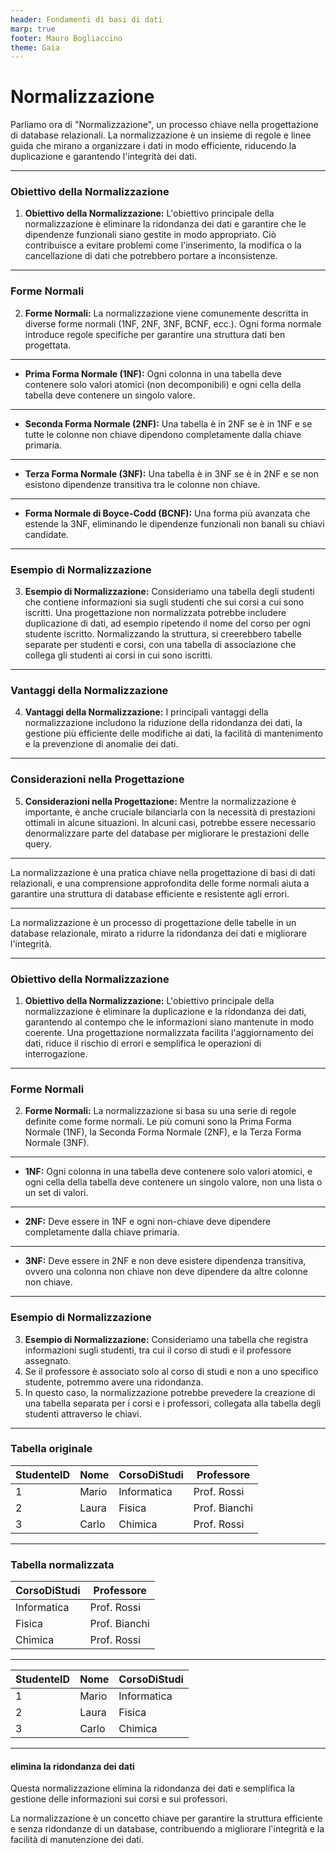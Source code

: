 ```yaml
---
header: Fondamenti di basi di dati
marp: true
footer: Mauro Bogliaccino
theme: Gaia
---
```


# Normalizzazione

Parliamo ora di "Normalizzazione", un processo chiave nella progettazione di database relazionali. La normalizzazione è un insieme di regole e linee guida che mirano a organizzare i dati in modo efficiente, riducendo la duplicazione e garantendo l'integrità dei dati.

---

### Obiettivo della Normalizzazione

1. **Obiettivo della Normalizzazione:** L'obiettivo principale della normalizzazione è eliminare la ridondanza dei dati e garantire che le dipendenze funzionali siano gestite in modo appropriato. Ciò contribuisce a evitare problemi come l'inserimento, la modifica o la cancellazione di dati che potrebbero portare a inconsistenze.

---

### Forme Normali

2. **Forme Normali:** La normalizzazione viene comunemente descritta in diverse forme normali (1NF, 2NF, 3NF, BCNF, ecc.). Ogni forma normale introduce regole specifiche per garantire una struttura dati ben progettata.


---

   - **Prima Forma Normale (1NF):** Ogni colonna in una tabella deve contenere solo valori atomici (non decomponibili) e ogni cella della tabella deve contenere un singolo valore.
   

---

   - **Seconda Forma Normale (2NF):** Una tabella è in 2NF se è in 1NF e se tutte le colonne non chiave dipendono completamente dalla chiave primaria.


---

   - **Terza Forma Normale (3NF):** Una tabella è in 3NF se è in 2NF e se non esistono dipendenze transitiva tra le colonne non chiave.


---

   - **Forma Normale di Boyce-Codd (BCNF):** Una forma più avanzata che estende la 3NF, eliminando le dipendenze funzionali non banali su chiavi candidate.

---

### Esempio di Normalizzazione

3. **Esempio di Normalizzazione:** Consideriamo una tabella degli studenti che contiene informazioni sia sugli studenti che sui corsi a cui sono iscritti. Una progettazione non normalizzata potrebbe includere duplicazione di dati, ad esempio ripetendo il nome del corso per ogni studente iscritto. Normalizzando la struttura, si creerebbero tabelle separate per studenti e corsi, con una tabella di associazione che collega gli studenti ai corsi in cui sono iscritti.

---

### Vantaggi della Normalizzazione

4. **Vantaggi della Normalizzazione:** I principali vantaggi della normalizzazione includono la riduzione della ridondanza dei dati, la gestione più efficiente delle modifiche ai dati, la facilità di mantenimento e la prevenzione di anomalie dei dati.

---

### Considerazioni nella Progettazione

5. **Considerazioni nella Progettazione:** Mentre la normalizzazione è importante, è anche cruciale bilanciarla con la necessità di prestazioni ottimali in alcune situazioni. In alcuni casi, potrebbe essere necessario denormalizzare parte del database per migliorare le prestazioni delle query.


---

La normalizzazione è una pratica chiave nella progettazione di basi di dati relazionali, e una comprensione approfondita delle forme normali aiuta a garantire una struttura di database efficiente e resistente agli errori.

---

La normalizzazione è un processo di progettazione delle tabelle in un database relazionale, mirato a ridurre la ridondanza dei dati e migliorare l'integrità.

---

### Obiettivo della Normalizzazione

1. **Obiettivo della Normalizzazione:** L'obiettivo principale della normalizzazione è eliminare la duplicazione e la ridondanza dei dati, garantendo al contempo che le informazioni siano mantenute in modo coerente. Una progettazione normalizzata facilita l'aggiornamento dei dati, riduce il rischio di errori e semplifica le operazioni di interrogazione.

---

### Forme Normali

2. **Forme Normali:** La normalizzazione si basa su una serie di regole definite come forme normali. Le più comuni sono la Prima Forma Normale (1NF), la Seconda Forma Normale (2NF), e la Terza Forma Normale (3NF).


---

   - **1NF:** Ogni colonna in una tabella deve contenere solo valori atomici, e ogni cella della tabella deve contenere un singolo valore, non una lista o un set di valori.


---

   - **2NF:** Deve essere in 1NF e ogni non-chiave deve dipendere completamente dalla chiave primaria.


---

   - **3NF:** Deve essere in 2NF e non deve esistere dipendenza transitiva, ovvero una colonna non chiave non deve dipendere da altre colonne non chiave.

---

### Esempio di Normalizzazione

3. **Esempio di Normalizzazione:** Consideriamo una tabella che registra informazioni sugli studenti, tra cui il corso di studi e il professore assegnato. 
4. Se il professore è associato solo al corso di studi e non a uno specifico studente, potremmo avere una ridondanza. 
5. In questo caso, la normalizzazione potrebbe prevedere la creazione di una tabella separata per i corsi e i professori, collegata alla tabella degli studenti attraverso le chiavi.

---

### Tabella originale

| StudenteID | Nome    | CorsoDiStudi | Professore     |
|------------|---------|--------------|----------------|
| 1          | Mario   | Informatica  | Prof. Rossi    |
| 2          | Laura   | Fisica       | Prof. Bianchi  |
| 3          | Carlo   | Chimica       | Prof. Rossi    |

---

### Tabella normalizzata

| CorsoDiStudi | Professore     |
|--------------|----------------|
| Informatica  | Prof. Rossi    |
| Fisica       | Prof. Bianchi  |
| Chimica      | Prof. Rossi    |

---


| StudenteID | Nome  | CorsoDiStudi |
|------------|-------|--------------|
| 1          | Mario | Informatica  |
| 2          | Laura | Fisica       |
| 3          | Carlo | Chimica      |

---

#### elimina la ridondanza dei dati

Questa normalizzazione elimina la ridondanza dei dati e semplifica la gestione delle informazioni sui corsi e sui professori.

La normalizzazione è un concetto chiave per garantire la struttura efficiente e senza ridondanze di un database, contribuendo a migliorare l'integrità e la facilità di manutenzione dei dati.
